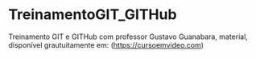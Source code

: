 # TreinamentoGIT_GITHub
 Treinamento GIT e GITHub com professor Gustavo Guanabara, material, disponível grautuitamente em: (https://cursoemvideo.com)
